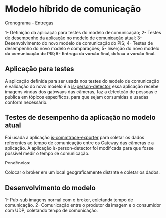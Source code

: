 # Modelo híbrido de comunicação

Cronograma - Entregas

1- Definição da aplicação para testes do modelo de comunicação;
2- Testes de desempenho da aplicação no modelo de comunicação atual;
3- Desenvolvimento do novo modelo de comunicação do PIS;
4- Testes de desempenho do novo modelo e comparações;
5- Inserção do novo modelo de comunicação do PIS;
6- Entrega da versão final, defesa e versão final.

## Aplicação para testes

A aplicação definida para ser usada nos testes do modelo de comunicação e validação do novo modelo é a [is-person-detector](https://github.com/JoabFelippx/is-person-detector), essa aplicação recebe imagens vindas dos gateways das câmeras, faz a detectção de pessoas e publica em tópicos específicos, para que sejam consumidas e usadas conform necessário. 

## Testes de desempenho da aplicação no modelo atual

Foi usada a aplicação [is-commtrace-exporter](https://github.com/labviros/is-commtrace-exporter) para coletar os dados referentes ao tempo de comunicação entre os Gateway das câmeras e a aplicação. A aplicação is-person-detector foi modificada para que fosse possível medir o tempo de comunicação.

Pendências:

Colocar o broker em um local geograficamente distante e coletar os dados.

## Desenvolvimento do modelo

1- Pub-sub imagens normal com o broker, coletando tempo de comunicação.
2- Comunicação entre o produtor da imagem e o consumidor com UDP, coletando tempo de comunicação.
